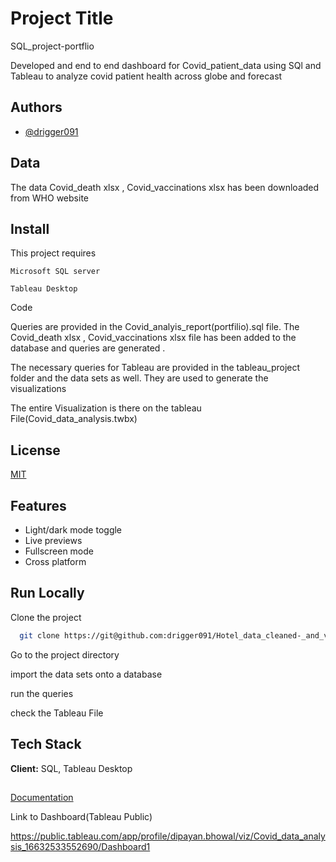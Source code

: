 
# Project Title

SQL_project-portflio

Developed and end to end dashboard for Covid_patient_data using SQl and Tableau to analyze covid patient health across globe and forecast


## Authors

- [@drigger091](https://www.github.com/drigger091)


## Data

The data Covid_death xlsx , Covid_vaccinations xlsx  has been downloaded from WHO website


## Install

This project requires 

`Microsoft SQL server`

`Tableau Desktop`






Code

Queries are  provided in the Covid_analyis_report(portfilio).sql file. The Covid_death xlsx , Covid_vaccinations xlsx file has been added to the database and queries are generated .

The necessary queries for Tableau are provided in the tableau_project folder and the data sets as well. They are used to generate the visualizations

The entire Visualization is there on the tableau File(Covid_data_analysis.twbx)
## License

[MIT](https://choosealicense.com/licenses/mit/)


## Features

- Light/dark mode toggle
- Live previews
- Fullscreen mode
- Cross platform


## Run Locally

Clone the project

```bash
  git clone https://git@github.com:drigger091/Hotel_data_cleaned-_and_visualized.git
```

Go to the project directory

import the data sets onto a database

run the queries

check the Tableau File


## Tech Stack

**Client:** SQL, Tableau Desktop




##

[Documentation](https://linktodocumentation)

Link to Dashboard(Tableau Public)

https://public.tableau.com/app/profile/dipayan.bhowal/viz/Covid_data_analysis_16632533552690/Dashboard1
